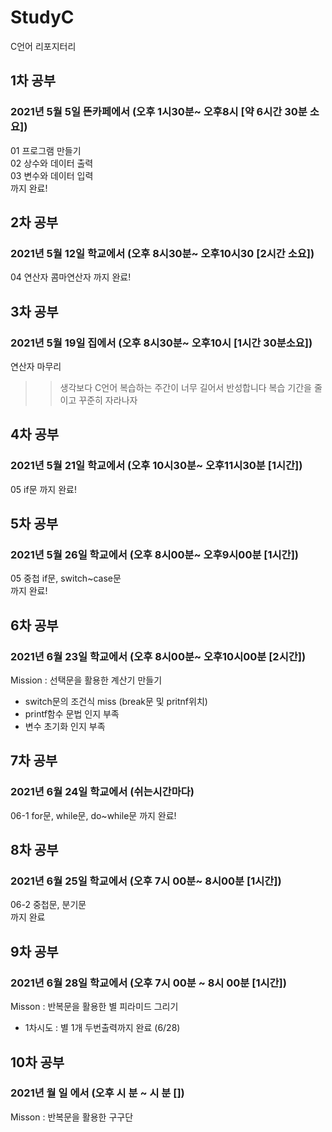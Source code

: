 # StudyC
C언어 리포지터리

## 1차 공부   
### 2021년 5월 5일 뜬카페에서 (오후 1시30분~ 오후8시 [약 6시간 30분 소요]) 
01 프로그램 만들기   
02 상수와 데이터 출력   
03 변수와 데이터 입력   
까지 완료!   

## 2차 공부   
### 2021년 5월 12일 학교에서 (오후 8시30분~ 오후10시30 [2시간 소요])   
04 연산자 콤마연산자
까지 완료!

## 3차 공부   
### 2021년 5월 19일 집에서 (오후 8시30분~ 오후10시 [1시간 30분소요])    
연산자 마무리   
>> 생각보다 C언어 복습하는 주간이 너무 길어서 반성합니다 복습 기간을 줄이고 꾸준히 자라나자    

## 4차 공부   
### 2021년 5월 21일 학교에서 (오후 10시30분~ 오후11시30분 [1시간])    
05 if문 
까지 완료!   

## 5차 공부   
### 2021년 5월 26일 학교에서 (오후 8시00분~ 오후9시00분 [1시간])    
05 중첩 if문, switch~case문  
까지 완료!   

## 6차 공부   
### 2021년 6월 23일 학교에서 (오후 8시00분~ 오후10시00분 [2시간])    
Mission : 선택문을 활용한 계산기 만들기   
- switch문의 조건식 miss (break문 및 pritnf위치)
- printf함수 문법 인지 부족   
- 변수 초기화 인지 부족   

## 7차 공부   
### 2021년 6월 24일 학교에서 (쉬는시간마다)    
06-1 for문, while문, do~while문
까지 완료!   

## 8차 공부   
### 2021년 6월 25일 학교에서 (오후 7시 00분~ 8시00분 [1시간])   
06-2 중첩문, 분기문   
까지 완료   

## 9차 공부   
### 2021년 6월 28일  학교에서 (오후 7시 00분 ~ 8시 00분 [1시간])   
Misson : 반복문을 활용한 별 피라미드 그리기    
- 1차시도 : 별 1개 두번출력까지 완료 (6/28)

## 10차 공부    
### 2021년 월 일 에서 (오후 시 분 ~ 시 분 [])   
Misson : 반복문을 활용한 구구단 




